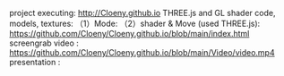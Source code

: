 project executing: http://Cloeny.github.io
THREE.js and GL shader code, models, textures: 
（1）Mode: 
（2）shader & Move (used THREE.js): https://github.com/Cloeny/Cloeny.github.io/blob/main/index.html
screengrab video : https://github.com/Cloeny/Cloeny.github.io/blob/main/Video/video.mp4
presentation : 
